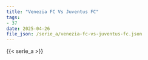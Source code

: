 ```yaml
---
title: "Venezia FC Vs Juventus FC"
tags:
- 37
date: 2025-04-26
file_json: /serie_a/venezia-fc-vs-juventus-fc.json
---
```


{{< serie_a >}}
